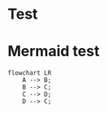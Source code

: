 # Test 
# Mermaid test

```mermaid
flowchart LR
    A --> B;
    B --> C;
    C --> D;
    D --> C;
```